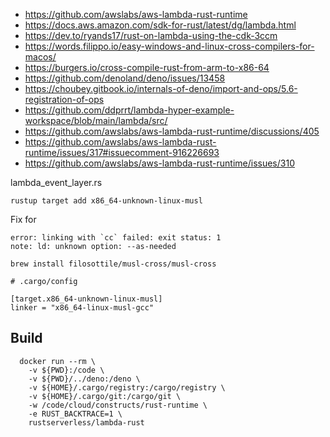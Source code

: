 - https://github.com/awslabs/aws-lambda-rust-runtime
- https://docs.aws.amazon.com/sdk-for-rust/latest/dg/lambda.html
- https://dev.to/ryands17/rust-on-lambda-using-the-cdk-3ccm
- https://words.filippo.io/easy-windows-and-linux-cross-compilers-for-macos/
- https://burgers.io/cross-compile-rust-from-arm-to-x86-64
- https://github.com/denoland/deno/issues/13458
- https://choubey.gitbook.io/internals-of-deno/import-and-ops/5.6-registration-of-ops
- https://github.com/ddprrt/lambda-hyper-example-workspace/blob/main/lambda/src/
- https://github.com/awslabs/aws-lambda-rust-runtime/discussions/405
- https://github.com/awslabs/aws-lambda-rust-runtime/issues/317#issuecomment-916226693
- https://github.com/awslabs/aws-lambda-rust-runtime/issues/310

lambda_event_layer.rs

```
rustup target add x86_64-unknown-linux-musl
```

Fix for

```
error: linking with `cc` failed: exit status: 1
note: ld: unknown option: --as-needed
```

```
brew install filosottile/musl-cross/musl-cross
```

```
# .cargo/config

[target.x86_64-unknown-linux-musl]
linker = "x86_64-linux-musl-gcc"
```

## Build

```
  docker run --rm \
    -v ${PWD}:/code \
    -v ${PWD}/../deno:/deno \
    -v ${HOME}/.cargo/registry:/cargo/registry \
    -v ${HOME}/.cargo/git:/cargo/git \
    -w /code/cloud/constructs/rust-runtime \
    -e RUST_BACKTRACE=1 \
    rustserverless/lambda-rust
```
